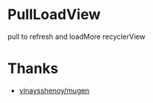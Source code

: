 # PullLoadView
pull to refresh and loadMore recyclerView

# Thanks

- [vinaysshenoy/mugen](https://github.com/vinaysshenoy/mugen)
